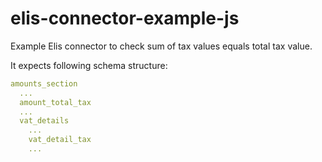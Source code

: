 # elis-connector-example-js

Example Elis connector to check sum of tax values equals total tax value.

It expects following schema structure:

```yaml
amounts_section
  ...
  amount_total_tax
  ...
  vat_details
    ...
    vat_detail_tax
    ...
```
